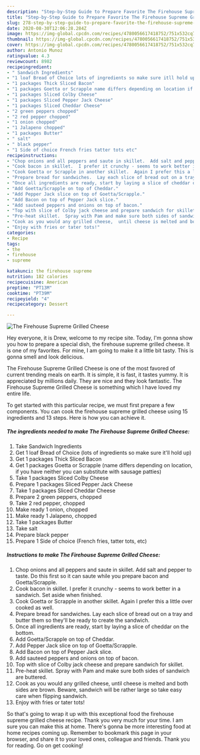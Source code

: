 ```yaml
---
description: "Step-by-Step Guide to Prepare Favorite The Firehouse Supreme Grilled Cheese"
title: "Step-by-Step Guide to Prepare Favorite The Firehouse Supreme Grilled Cheese"
slug: 278-step-by-step-guide-to-prepare-favorite-the-firehouse-supreme-grilled-cheese
date: 2020-08-30T12:06:28.284Z
image: https://img-global.cpcdn.com/recipes/4780056617418752/751x532cq70/the-firehouse-supreme-grilled-cheese-recipe-main-photo.jpg
thumbnail: https://img-global.cpcdn.com/recipes/4780056617418752/751x532cq70/the-firehouse-supreme-grilled-cheese-recipe-main-photo.jpg
cover: https://img-global.cpcdn.com/recipes/4780056617418752/751x532cq70/the-firehouse-supreme-grilled-cheese-recipe-main-photo.jpg
author: Antonio Munoz
ratingvalue: 4.3
reviewcount: 8982
recipeingredient:
- " Sandwich Ingredients"
- "1 loaf Bread of Choice lots of ingredients so make sure itll hold up"
- "1 packages Thick Sliced Bacon"
- "1 packages Goetta or Scrapple name differs depending on location if you have neither you can substitute with sausage patties"
- "1 packages Sliced Colby Cheese"
- "1 packages Sliced Pepper Jack Cheese"
- "1 packages Sliced Cheddar Cheese"
- "2 green peppers chopped"
- "2 red pepper chopped"
- "1 onion chopped"
- "1 Jalapeno chopped"
- "1 packages Butter"
- " salt"
- " black pepper"
- "1 Side of choice French fries tatter tots etc"
recipeinstructions:
- "Chop onions and all peppers and saute in skillet.  Add salt and pepper to taste.  Do this first so it can saute while you prepare bacon and Goetta/Scrapple."
- "Cook bacon in skillet.  I prefer it crunchy - seems to work better in a sandwich.  Set aside when finished."
- "Cook Goetta or Scrapple in another skillet.  Again I prefer this a little over cooked as well."
- "Prepare bread for sandwiches.  Lay each slice of bread out on a tray and butter them so they&#39;ll be ready to create the sandwich."
- "Once all ingredients are ready, start by laying a slice of cheddar on the bottom."
- "Add Goetta/Scrapple on top of Cheddar."
- "Add Pepper Jack slice on top of Goetta/Scrapple."
- "Add Bacon on top of Pepper Jack slice."
- "Add sauteed peppers and onions on top of bacon."
- "Top with slice of Colby jack cheese and prepare sandwich for skillet."
- "Pre-heat skillet.  Spray with Pam and make sure both sides of sandwich are buttered."
- "Cook as you would any grilled cheese,  until cheese is melted and both sides are brown.  Beware, sandwich will be rather large so take easy care when flipping sandwich."
- "Enjoy with fries or tater tots!"
categories:
- Recipe
tags:
- the
- firehouse
- supreme

katakunci: the firehouse supreme 
nutrition: 182 calories
recipecuisine: American
preptime: "PT13M"
cooktime: "PT39M"
recipeyield: "4"
recipecategory: Dessert

---
```



![The Firehouse Supreme Grilled Cheese](https://img-global.cpcdn.com/recipes/4780056617418752/751x532cq70/the-firehouse-supreme-grilled-cheese-recipe-main-photo.jpg)

Hey everyone, it is Drew, welcome to my recipe site. Today, I'm gonna show you how to prepare a special dish, the firehouse supreme grilled cheese. It is one of my favorites. For mine, I am going to make it a little bit tasty. This is gonna smell and look delicious.

The Firehouse Supreme Grilled Cheese is one of the most favored of current trending meals on earth. It is simple, it is fast, it tastes yummy. It is appreciated by millions daily. They are nice and they look fantastic. The Firehouse Supreme Grilled Cheese is something which I have loved my entire life.




To get started with this particular recipe, we must first prepare a few components. You can cook the firehouse supreme grilled cheese using 15 ingredients and 13 steps. Here is how you can achieve it.

<!--inarticleads1-->

##### The ingredients needed to make The Firehouse Supreme Grilled Cheese:

1. Take  Sandwich Ingredients
1. Get 1 loaf Bread of Choice (lots of ingredients so make sure it&#39;ll hold up)
1. Get 1 packages Thick Sliced Bacon
1. Get 1 packages Goetta or Scrapple (name differs depending on location, if you have neither you can substitute with sausage patties)
1. Take 1 packages Sliced Colby Cheese
1. Prepare 1 packages Sliced Pepper Jack Cheese
1. Take 1 packages Sliced Cheddar Cheese
1. Prepare 2 green peppers, chopped
1. Take 2 red pepper, chopped
1. Make ready 1 onion, chopped
1. Make ready 1 Jalapeno, chopped
1. Take 1 packages Butter
1. Take  salt
1. Prepare  black pepper
1. Prepare 1 Side of choice (French fries, tatter tots, etc)




<!--inarticleads2-->

##### Instructions to make The Firehouse Supreme Grilled Cheese:

1. Chop onions and all peppers and saute in skillet.  Add salt and pepper to taste.  Do this first so it can saute while you prepare bacon and Goetta/Scrapple.
1. Cook bacon in skillet.  I prefer it crunchy - seems to work better in a sandwich.  Set aside when finished.
1. Cook Goetta or Scrapple in another skillet.  Again I prefer this a little over cooked as well.
1. Prepare bread for sandwiches.  Lay each slice of bread out on a tray and butter them so they&#39;ll be ready to create the sandwich.
1. Once all ingredients are ready, start by laying a slice of cheddar on the bottom.
1. Add Goetta/Scrapple on top of Cheddar.
1. Add Pepper Jack slice on top of Goetta/Scrapple.
1. Add Bacon on top of Pepper Jack slice.
1. Add sauteed peppers and onions on top of bacon.
1. Top with slice of Colby jack cheese and prepare sandwich for skillet.
1. Pre-heat skillet.  Spray with Pam and make sure both sides of sandwich are buttered.
1. Cook as you would any grilled cheese,  until cheese is melted and both sides are brown.  Beware, sandwich will be rather large so take easy care when flipping sandwich.
1. Enjoy with fries or tater tots!




So that's going to wrap it up with this exceptional food the firehouse supreme grilled cheese recipe. Thank you very much for your time. I am sure you can make this at home. There's gonna be more interesting food at home recipes coming up. Remember to bookmark this page in your browser, and share it to your loved ones, colleague and friends. Thank you for reading. Go on get cooking!
